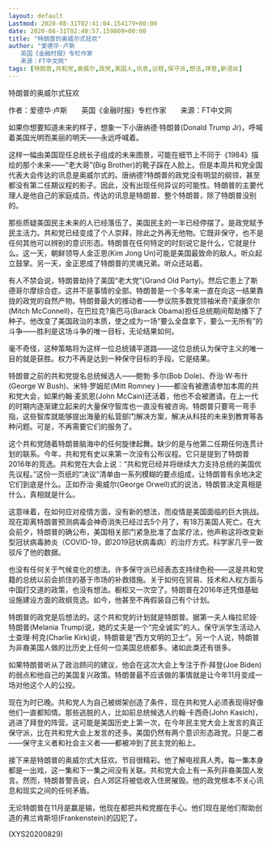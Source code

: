 ```yaml
---
layout: default
Lastmod: 2020-08-31T02:41:04.154179+00:00
date: 2020-08-31T02:40:57.159809+00:00
title: "特朗普的奥威尔式狂欢"
author: "爱德华·卢斯
　　英国《金融时报》专栏作家
　　来源：FT中文网"
tags: [特朗普,共和党,奥威尔,政党,美国人,讯息,议程,保守派,想法,拜登,新语丝]
---
```


特朗普的奥威尔式狂欢

作者：爱德华·卢斯　　英国《金融时报》专栏作家　　来源：FT中文网

如果你想要知道未来的样子，想象一下小唐纳德·特朗普(Donald Trump Jr)，呼喊着美国光明而美丽的明天——永远呼喊着。

这样一幅由美国现任总统长子组成的未来图景，可能在细节上不同于《1984》描绘的那个未来——“老大哥”(Big Brother)的靴子踩在人脸上。但是本周共和党全国代表大会传达的讯息是奥威尔式的。唐纳德?特朗普的政党没有明显的纲领，甚至都没有第二任期议程的影子。因此，没有出现任何异议的可能性。特朗普的主要代理人是他自己的家庭成员。传达的讯息是特朗普、整个特朗普，除了特朗普没别的。

那些质疑美国民主未来的人已经落伍了。美国民主的一半已经停摆了。是政党赋予民主活力。共和党已经变成了个人崇拜，除此之外再无他物。它既非保守，也不是任何其他可以辨别的意识形态。特朗普在任何特定的时刻说它是什么，它就是什么。这一天，朝鲜领导人金正恩(Kim Jong Un)可能是美国最致命的敌人。听众起立鼓掌。另一天，金正恩成了特朗普的灵魂兄弟。听众还站着。

有人不禁会说，特朗普劫持了美国“老大党”(Grand Old Party)。然后它患上了斯德哥尔摩综合症。这并不是事情的全部。特朗普是一个多年来一直在向这一结果靠拢的政党的自然产物。特朗普最大的推动者——参议院多数党领袖米奇?麦康奈尔(Mitch McConnell)，在巴拉克?奥巴马(Barack Obama)担任总统期间帮助播下了种子。他改变了美国政治的本质，使之成为一场“要么全盘拿下，要么一无所有”的斗争——胜利是这场斗争的唯一目标，无论结果如何。

毫不奇怪，这种策略将为这样一位总统铺平道路——这位总统认为保守主义的唯一目的就是获胜。权力不再是达到一种保守目标的手段。它是结果。

特朗普之前的共和党提名总统候选人——鲍勃·多尔(Bob Dole)、乔治·W·布什(George W Bush)、米特·罗姆尼(Mitt Romney )——都没有被邀请参加本周的共和党大会，如果约翰·麦凯恩(John McCain)还活着，他也不会被邀请。在上一代的时期内逐渐建立起来的大量保守智库也一直没有被咨询。特朗普只要弯一弯手指，这些智库就能够提出海量的私营部门解决方案，解决从科技的未来到教育等各种问题。可是，不再需要它们的服务了。

这个共和党随着特朗普脑海中的任何旋律起舞。缺少的是与他第二任期任何连贯计划的联系。今年，共和党有史以来第一次没有公布议程。它只是提到了特朗普2016年的竞选。共和党在大会上说：“共和党已经并将继续大力支持总统的美国优先议程。”这份一页纸的“决议”清单由一系列模糊的要点组成，让特朗普有余地决定它们到底是什么。正如乔治·奥威尔(George Orwell)式的说法，特朗普决定真相是什么，真相就是什么。

这意味着，在如何应对疫情方面，没有新的想法，而疫情是美国面临的巨大挑战。现在距离特朗普预测病毒会神奇消失已经过去5个月了，有18万美国人死亡。在大会前夕，特朗普的确公布，美国相关部门紧急批准了血浆疗法，他声称这将改变新型冠状病毒肺炎（COVID-19，即2019冠状病毒病）的治疗方式。科学家几乎一致驳斥了他的数据。

也没有任何关于气候变化的想法。许多保守派已经表态支持绿色税——这是共和党籍的总统以前会抓住的基于市场的补救措施。关于如何在贸易、技术和人权方面与中国打交道的政策，也没有想法。橱柜又一次空了。特朗普在2016年还凭借基础设施建设方面的政纲竞选。如今，他甚至不再假装自己有个计划。

特朗普的政党是后想法的。这个共和党的计划就是特朗普。据第一夫人梅拉尼娅·特朗普(Melania Trump)说，她的丈夫是一个“完全诚实”的人。保守派学生活动人士查理·柯克(Charlie Kirk)说，特朗普是“西方文明的卫士”。另一个人说，特朗普为非裔美国人做的比历史上任何一位美国总统都多。诸如此类还有很多。

如果特朗普听从了政治顾问的建议，他会在这次大会上专注于乔·拜登(Joe Biden)的弱点和他自己的美国复兴政策。特朗普最不应该做的事情就是让今年11月变成一场对他这个人的公投。

现在为时已晚。共和党人为自己被绑架创造了条件，现在共和党人必须表现得好像他们一直都知情。那些逃脱的人，比如前总统候选人约翰·卡西奇(John Kasich)，逃进了拜登的阵营。这可能是美国历史上第一次，在今年民主党大会上发言的真正保守派，比在共和党大会上发言的还多。美国仍然有两个意识形态政党。只是二者——保守主义者和社会主义者——都被冲到了民主党的船上。

接下来是特朗普的奥威尔式大狂欢。节目很精彩。他了解电视真人秀。每一集本身都是一出戏，这一集和下一集之间没有关联。共和党大会上有一系列非裔美国人发言。然而，特朗普警告说，白人郊区将被低收入住房摧毁。他的政党根本不关心讯息和现实之间的任何矛盾。

无论特朗普在11月是赢是输，他现在都把共和党握在手心。他们现在是他们帮助创造的弗兰肯斯坦(Frankenstein)的囚犯了。

(XYS20200829)


